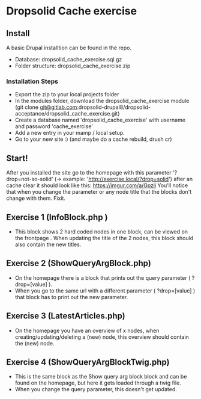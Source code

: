 # Dropsolid Cache exercise

## Install

A basic Drupal installtion can be found in the repo.
- Database: dropsolid_cache_exercise.sql.gz
- Folder structure: dropsolid_cache_exercise.zip

### Installation Steps
- Export the zip to your local projects folder
- In the modules folder, download the dropsolid_cache_exercise module (git clone git@gitlab.com:dropsolid-drupal8/dropsolid-acceptance/dropsolid_cache_exercise.git)
- Create a database named 'dropsolid_cache_exercise' with username and password 'cache_exercise'
- Add a new entry in your mamp / local setup.
- Go to your new site :) (and maybe do a cache rebuild, drush cr)

## Start!
After you installed the site go to the homepage with this parameter '?drop=not-so-solid' (-> example: 'http://exercise.local/?drop=solid') after an cache clear it should look like this: https://imgur.com/a/Gpzli
You'll notice that when you change the parameter or any node title that the blocks don't change with them. Fixit.

## Exercise 1 (InfoBlock.php )
 - This block shows 2 hard coded nodes in one block, can be viewed on the frontpage . When updating the title of the 2 nodes, this block should also contain the new titles.

## Exercise 2 (ShowQueryArgBlock.php)
- On the homepage there is a block that prints out the query parameter ( ?drop=[value] ).
- When you go to the same url with a different parameter ( ?drop=[value] ) that block has to print out the new parameter.

## Exercise 3 (LatestArticles.php)
- On the homepage you have an overview of x nodes, when creating/updating/deleting a (new) node, this overview should contain the (new) node.

## Exercise 4 (ShowQueryArgBlockTwig.php)
- This is the same block as the Show query arg block block and can be found on the homepage, but here it gets loaded through a twig file.
- When you change the query parameter, this doesn't get updated.

